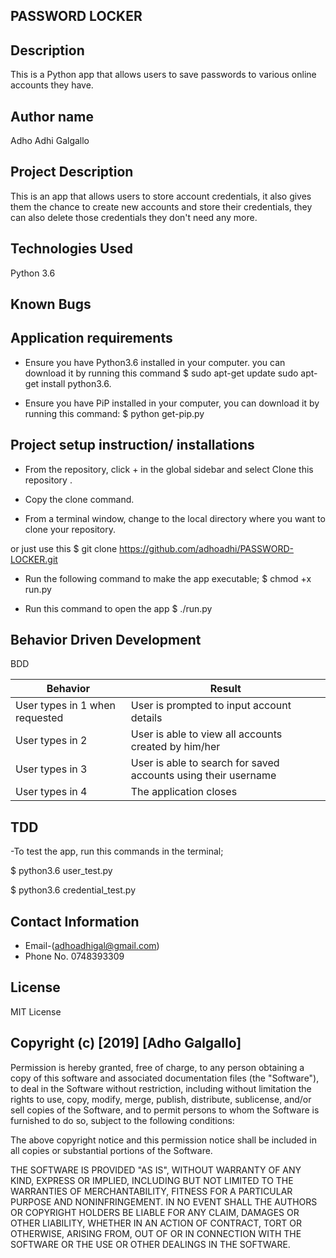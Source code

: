 ## PASSWORD LOCKER
## Description
This is a Python app that allows users to save passwords to various online accounts they have.

## Author name
Adho Adhi Galgallo

## Project Description
This is an app that allows users to store account credentials, it also gives them the chance to create new accounts and store their credentials, they can also delete those credentials they don't need any more.

## Technologies Used
Python 3.6

## Known Bugs

## Application requirements
 * Ensure you have Python3.6 installed in your computer. you can download it by running this command
$ sudo apt-get update sudo apt-get install python3.6.

* Ensure you have PiP installed in your computer, you can download it by running this command:
$ python get-pip.py

## Project setup instruction/ installations
* From the repository, click + in the global sidebar and select Clone this repository .

* Copy the clone command.

* From a terminal window, change to the local directory where you want to clone your repository.

or just use this
 $ git clone https://github.com/adhoadhi/PASSWORD-LOCKER.git

* Run the following command to make the app executable;
$ chmod +x run.py

* Run this command to open the app
$ ./run.py

## Behavior Driven Development
BDD

|  Behavior                |	  Result  |
|--------------------------|--------------|
|   User types in 1 when requested  |	User is prompted to input account details   |
|   User types in 2       |	User is able to view all accounts created by him/her  |
|   User types in 3       |	User is able to search for saved accounts using their  username  | 
|   User types in 4       |	The application closes |

##  TDD
-To test the app, run this commands in the terminal;

$ python3.6 user_test.py

$ python3.6 credential_test.py


##  Contact Information
   * Email-(adhoadhigal@gmail.com)
   * Phone No. 0748393309

## License
MIT License

##  Copyright (c) [2019] [Adho Galgallo]

Permission is hereby granted, free of charge, to any person obtaining a copy of this software and associated documentation files (the "Software"), to deal in the Software without restriction, including without limitation the rights to use, copy, modify, merge, publish, distribute, sublicense, and/or sell copies of the Software, and to permit persons to whom the Software is furnished to do so, subject to the following conditions:

The above copyright notice and this permission notice shall be included in all copies or substantial portions of the Software.

THE SOFTWARE IS PROVIDED "AS IS", WITHOUT WARRANTY OF ANY KIND, EXPRESS OR IMPLIED, INCLUDING BUT NOT LIMITED TO THE WARRANTIES OF MERCHANTABILITY, FITNESS FOR A PARTICULAR PURPOSE AND NONINFRINGEMENT. IN NO EVENT SHALL THE AUTHORS OR COPYRIGHT HOLDERS BE LIABLE FOR ANY CLAIM, DAMAGES OR OTHER LIABILITY, WHETHER IN AN ACTION OF CONTRACT, TORT OR OTHERWISE, ARISING FROM, OUT OF OR IN CONNECTION WITH THE SOFTWARE OR THE USE OR OTHER DEALINGS IN THE SOFTWARE.